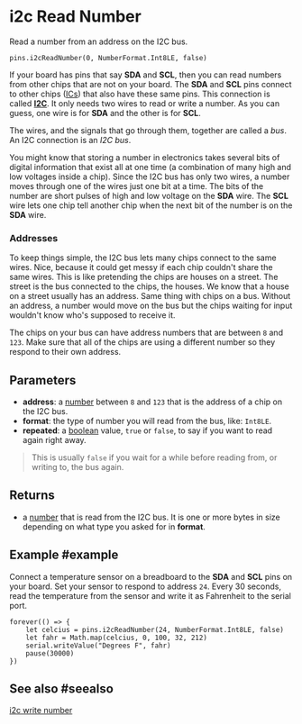 # i2c Read Number

Read a number from an address on the I2C bus.

```sig
pins.i2cReadNumber(0, NumberFormat.Int8LE, false)
```

If your board has pins that say **SDA** and **SCL**, then you can read numbers from
other chips that are not on your board. The **SDA** and **SCL** pins connect to other chips
([ICs](https://wikipedia.org/wiki/Integrated_circuit)) that also have these same pins. This connection
is called [**I2C**](https://wikipedia.org/wiki/I2C). It only needs two wires to read or write
a number. As you can guess, one wire is for **SDA** and the other is for **SCL**.

The wires, and the signals that go through them, together are called a _bus_. An I2C connection is
an _I2C bus_.

You might know that storing a number in electronics takes several bits of digital information that exist
all at one time (a combination of many high and low voltages inside a chip). Since the I2C
bus has only two wires, a number moves through one of the wires just one bit at a time. The
bits of the number are short pulses of high and low voltage on the **SDA** wire. The **SCL**
wire lets one chip tell another chip when the next bit of the number is on the **SDA** wire.

### Addresses

To keep things simple, the I2C bus lets many chips connect to the same wires. Nice, because
it could get messy if each chip couldn't share the same wires. This is like pretending the
chips are houses on a street. The street is the bus connected to the chips, the houses. We know that
a house on a street usually has an address. Same thing with chips on a bus. Without an address,
a number would move on the bus but the chips waiting for input wouldn't know who's
supposed to receive it.

The chips on your bus can have address numbers that are between `8` and `123`. Make
sure that all of the chips are using a different number so they respond to their own address.

## Parameters

* **address**: a [number](types/number) between `8` and `123` that is the address of a chip on the I2C bus.
* **format**: the type of number you will read from the bus, like: `Int8LE`.
* **repeated**: a [boolean](/types/boolean) value, `true` or `false`, to say if you want to read
again right away.
>This is usually `false` if you wait for a while before reading from, or writing to, the bus again.


## Returns

* a [number](types/number) that is read from the I2C bus. It is one or more
bytes in size depending on what type you asked for in **format**.

## Example #example

Connect a temperature sensor on a breadboard to the **SDA** and **SCL** pins on your board. Set your sensor
to respond to address `24`. Every 30 seconds, read the temperature from the sensor and write it as Fahrenheit
to the serial port.

```blocks
forever(() => {
    let celcius = pins.i2cReadNumber(24, NumberFormat.Int8LE, false)
    let fahr = Math.map(celcius, 0, 100, 32, 212)
    serial.writeValue("Degrees F", fahr)
    pause(30000)
})
```

## See also #seealso

[i2c write number](/reference/pins/i2c-write-number)